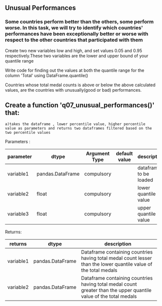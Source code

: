 ## Unusual Performances

### Some countries perform better than the others, some perform worse. In this task, we will try to identify which countries' performances have been exceptionally better or worse with respect to the other countries that participated with them

Create two new variables low and high, and set values 0.05 and 0.95 respectively.These two variables are the lower and upper bound of your quantile range

Write code for finding out the values at both the quantile range for the column 'Total' using DataFrame.quantile() 

Countries whose total medal counts is above or below the above calculated values, are the countries with unusually(good or bad) performances.

## Create a function 'q07_unusual_performances()' that:
    
    a)takes the dataframe , lower percentile value, higher percentile value as parameters and returns two dataframes filtered based on the two percentile values
    
    
Parameters :

| parameter | dtype          | Argument Type | default value | description                   |
|-----------|----------------|---------------|---------------|-------------------------------|
| variable1  |pandas.DataFrame| compulsory    |               | dataframe to be loaded        |
| variable2  |float          | compulsory    |               | lower quantile value        |
| variable3  |float          | compulsory    |               | upper quantile value        |


Returns:

| returns  | dtype            | description                                |
|----------|------------------|--------------------------------------------|
| variable1 | pandas.DataFrame             | Dataframe containing countries having total medal count lesser than the lower quantile value of the total medals                 |
| variable2 | pandas.DataFrame              | Dataframe containing countries having total medal count greater than the upper quantile value of the total medals                            |
    
    
    